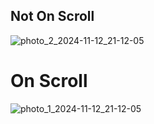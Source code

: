 ## Not On Scroll ##
![photo_2_2024-11-12_21-12-05](https://github.com/user-attachments/assets/3dba5c33-6d7c-46e5-859b-2a7541378bb0)


# On Scroll ##
![photo_1_2024-11-12_21-12-05](https://github.com/user-attachments/assets/ece3bec5-e684-4ad9-aa57-35f0eace99f8)
